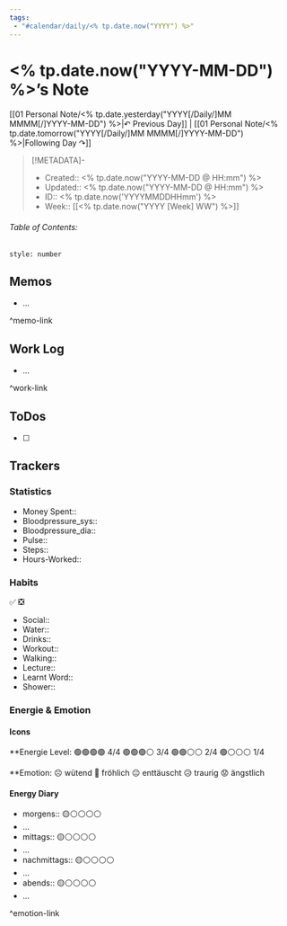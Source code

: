 ```yaml
---
tags:
 - "#calendar/daily/<% tp.date.now("YYYY") %>"
---
```


# <% tp.date.now("YYYY-MM-DD") %>’s Note


[[01 Personal Note/<% tp.date.yesterday("YYYY[/Daily/]MM MMMM[/]YYYY-MM-DD") %>|↶ Previous Day]]  |  [[01 Personal Note/<% tp.date.tomorrow("YYYY[/Daily/]MM MMMM[/]YYYY-MM-DD") %>|Following Day ↷]]

> [!METADATA]-
> - Created:: <% tp.date.now("YYYY-MM-DD @ HH:mm") %>
> - Updated:: <% tp.date.now("YYYY-MM-DD @ HH:mm") %>
> - ID:: <% tp.date.now('YYYYMMDDHHmm') %>
> - Week:: [[<% tp.date.now("YYYY [Week] WW") %>]]

###### Table of Contents:
```toc
style: number
```

## Memos
- …

^memo-link

## Work Log
- …

^work-link

## ToDos
- [ ]

## Trackers
### Statistics
- Money Spent:: 
- Bloodpressure_sys:: 
- Bloodpressure_dia:: 
- Pulse::
- Steps:: 
- Hours-Worked::
### Habits
✅ ❎
- Social:: 
- Water:: 
- Drinks:: 
- Workout:: 
- Walking:: 
- Lecture:: 
- Learnt Word:: 
- Shower:: 

### Energie & Emotion
#### Icons
**Energie Level:
🟢🟢🟢🟢 4/4
🟢🟢🟢⚪ 3/4
🟢🟢⚪⚪ 2/4
🟢⚪⚪⚪ 1/4

**Emotion:
☹️ wütend
🙂 fröhlich
😐 enttäuscht
😥 traurig
😟 ängstlich

#### Energy Diary 
- morgens:: 🟡⚪⚪⚪⚪
- ...
- mittags:: 🟡⚪⚪⚪⚪
- ...
- nachmittags:: 🟡⚪⚪⚪⚪
- ...
- abends:: 🟡⚪⚪⚪⚪
- ...

^emotion-link